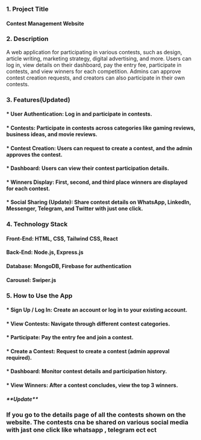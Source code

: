 <h3>1. Project Title</h3>
<h4>Contest Management Website</h4>
<h3>2. Description</h3>
A web application for participating in various contests, such as design, article writing, marketing strategy, digital advertising, and more. Users can log in, view details on their dashboard, pay the entry fee, participate in contests, and view winners for each competition. Admins can approve contest creation requests, and creators can also participate in their own contests.
<h3>3. Features(Updated)</h3>
<h4>* User Authentication: Log in and participate in contests.</h4>

<h4>* Contests: Participate in contests across categories like gaming reviews, business ideas, and movie reviews.</h4>
<h4>* Contest Creation: Users can request to create a contest, and the admin approves the contest.</h4>
<h4>* Dashboard: Users can view their contest participation details.</h4>
<h4>* Winners Display: First, second, and third place winners are displayed for each contest.</h4>
<h4>* Social Sharing (Update): Share contest details on WhatsApp, LinkedIn, Messenger, Telegram, and Twitter with just one click.</h4>

<h3>4. Technology Stack</h3>
<h4>Front-End: HTML, CSS, Tailwind CSS, React</h4>
<h4>Back-End: Node.js, Express.js</h4>
<h4>Database: MongoDB, Firebase for authentication</h4>
<h4>Carousel: Swiper.js</h4>


<h3>5. How to Use the App</h3>
<h4>* Sign Up / Log In: Create an account or log in to your existing account.</h4>
<h4>* View Contests: Navigate through different contest categories.</h4>
<h4>* Participate: Pay the entry fee and join a contest.</h4>
<h4>* Create a Contest: Request to create a contest (admin approval required).</h4>
<h4>* Dashboard: Monitor contest details and participation history.</h4>
<h4>* View Winners: After a contest concludes, view the top 3 winners.</h4>

<h5>**Update**</h5>
<h3>If you go to the details page of all the contests shown on the website. The contests cna be shared on various social media with jast one click like whatsapp , telegram ect ect</h3>

